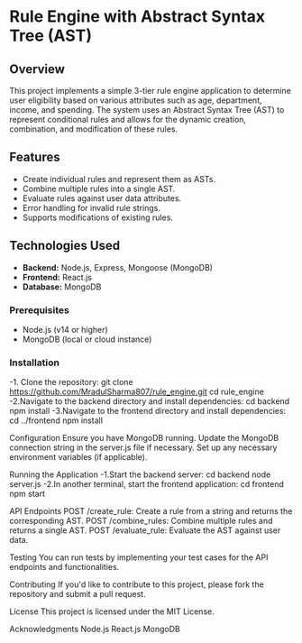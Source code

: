 # Rule Engine with Abstract Syntax Tree (AST)

## Overview
This project implements a simple 3-tier rule engine application to determine user eligibility based on various attributes such as age, department, income, and spending. The system uses an Abstract Syntax Tree (AST) to represent conditional rules and allows for the dynamic creation, combination, and modification of these rules.

## Features
- Create individual rules and represent them as ASTs.
- Combine multiple rules into a single AST.
- Evaluate rules against user data attributes.
- Error handling for invalid rule strings.
- Supports modifications of existing rules.

## Technologies Used
- **Backend:** Node.js, Express, Mongoose (MongoDB)
- **Frontend:** React.js
- **Database:** MongoDB


### Prerequisites
- Node.js (v14 or higher)
- MongoDB (local or cloud instance)

### Installation

-1. Clone the repository:
   git clone https://github.com/MradulSharma807/rule_engine.git
   cd rule_engine
-2.Navigate to the backend directory and install dependencies:
    cd backend
    npm install
-3.Navigate to the frontend directory and install dependencies:
    cd ../frontend
    npm install
   
Configuration
Ensure you have MongoDB running. Update the MongoDB connection string in the server.js file if necessary.
Set up any necessary environment variables (if applicable).

Running the Application
-1.Start the backend server:
   cd backend
   node server.js
-2.In another terminal, start the frontend application:
   cd frontend
   npm start


API Endpoints
POST /create_rule: Create a rule from a string and returns the corresponding AST.
POST /combine_rules: Combine multiple rules and returns a single AST.
POST /evaluate_rule: Evaluate the AST against user data.



Testing
You can run tests by implementing your test cases for the API endpoints and functionalities.

Contributing
If you'd like to contribute to this project, please fork the repository and submit a pull request.

License
This project is licensed under the MIT License.

Acknowledgments
Node.js
React.js
MongoDB
